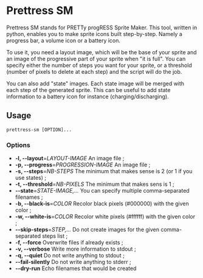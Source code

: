 # Prettress SM

Prettress SM stands for PRETTy progRESS Sprite Maker. This tool, written in
python, enables you to make sprite icons built step-by-step. Namely a progress
bar, a volume icon or a battery icon.

To use it, you need a layout image, which will be the base of your sprite and an
image of the progressive part of your sprite when "it is full". You can specify
either the number of steps you want for your sprite, or a threshold (number of
pixels to delete at each step) and the script will do the job.

You can also add "state" images. Each state image will be merged with each step
of the generated sprite. This can be useful to add state information to a
battery icon for instance (charging/discharging).

## Usage

    prettress-sm [OPTION]...

### Options

* **-l, --layout**=*LAYOUT-IMAGE* An image file ;
* **-p, --progress**=*PROGRESSION-IMAGE* An image file ;
* **-s, --steps**=*NB-STEPS* The minimum that makes sense is 2 (or 1 if you use states) ;
* **-t, --threshold**=*NB-PIXELS* The minimum that makes sens is 1 ;
* **--state**=*STATE-IMAGE,...* You can specify multiple comma-separated filenames ;
* **-b, --black-is**=*COLOR* Recolor black pixels (#000000) with the given color ;
* **-w, --white-is**=*COLOR* Recolor white pixels (#ffffff) with the given color ;
* **--skip-steps**=*STEP,...* Do not create images for the given comma-separated steps list ;
* **-f, --force** Overwrite files if already exists ;
* **-v, --verbose** Write more information to stdout ;
* **-q, --quiet** Do not write anything to stdout ;
* **--fail-silently** Do not write anything to stderr ;
* **--dry-run** Echo filenames that would be created
